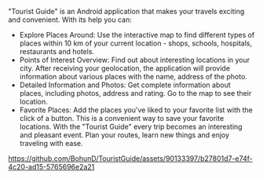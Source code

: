 "Tourist Guide" is an Android application that makes your travels exciting and convenient. With its help you can:
- Explore Places Around: Use the interactive map to find different types of places within 10 km of your current location - shops, schools, hospitals, restaurants and hotels.
- Points of Interest Overview: Find out about interesting locations in your city. After receiving your geolocation, the application will provide information about various places with the name, address of the photo.
- Detailed Information and Photos: Get complete information about places, including photos, address and rating. Go to the map to see their location.
- Favorite Places: Add the places you've liked to your favorite list with the click of a button. This is a convenient way to save your favorite locations.
With the "Tourist Guide" every trip becomes an interesting and pleasant event. Plan your routes, learn new things and enjoy traveling with ease.


https://github.com/BohunD/TouristGuide/assets/90133397/b27801d7-e74f-4c20-ad15-5765696e2a21

